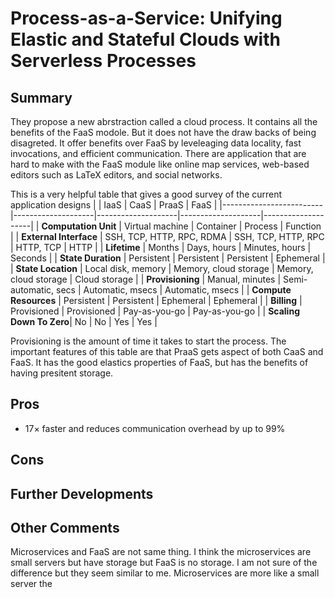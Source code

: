 # Process-as-a-Service: Unifying Elastic and Stateful Clouds with Serverless Processes
## Summary
They propose a new abrstraction called a cloud process.
It contains all the benefits of the FaaS modole.
But it does not have the draw backs of being disagreted.
It offer benefits over FaaS by leveleaging data locality, fast invocations, and efficient communication.
There are application that are hard to make with the FaaS module like online map services, web-based editors such as LaTeX editors, and social networks.

This is a very helpful table that gives a good survey of the current application designs
|                         | IaaS               | CaaS               | PraaS              | FaaS               |
|-------------------------|--------------------|--------------------|--------------------|--------------------|
| **Computation Unit**    | Virtual machine    | Container          | Process            | Function           |
| **External Interface**  | SSH, TCP, HTTP, RPC, RDMA | SSH, TCP, HTTP, RPC | HTTP, TCP         | HTTP              |
| **Lifetime**            | Months            | Days, hours       | Minutes, hours    | Seconds           |
| **State Duration**      | Persistent        | Persistent        | Persistent        | Ephemeral         |
| **State Location**      | Local disk, memory | Memory, cloud storage | Memory, cloud storage | Cloud storage  |
| **Provisioning**        | Manual, minutes   | Semi-automatic, secs | Automatic, msecs | Automatic, msecs  |
| **Compute Resources**   | Persistent        | Persistent        | Ephemeral         | Ephemeral         |
| **Billing**             | Provisioned       | Provisioned       | Pay-as-you-go     | Pay-as-you-go     |
| **Scaling Down To Zero**| No               | No               | Yes               | Yes               |

Provisioning is the amount of time it takes to start the process.
The important features of this table are that PraaS gets aspect of both CaaS and FaaS.
It has the good elastics properties of FaaS, but has the benefits of having presitent storage.


## Pros
- 17× faster and reduces communication overhead by up to 99%

## Cons

## Further Developments

## Other Comments
Microservices and FaaS are not same thing.
I think the microservices are small servers but have storage but FaaS is no storage.
I am not sure of the difference but they seem similar to me.
Microservices are more like a small server the 

